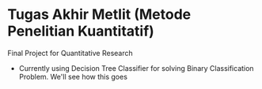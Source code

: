 # Tugas Akhir Metlit (Metode Penelitian Kuantitatif)
Final Project for Quantitative Research

* Currently using Decision Tree Classifier for solving Binary Classification Problem. We'll see how this goes
